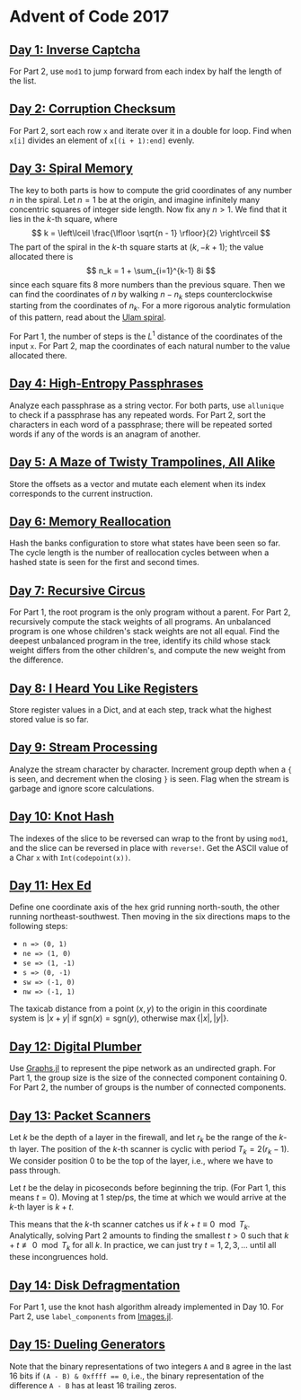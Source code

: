 # Advent of Code 2017

## [Day 1: Inverse Captcha](https://adventofcode.com/2017/day/1)

For Part 2, use `mod1` to jump forward from each index by half the length of the list.

## [Day 2: Corruption Checksum](https://adventofcode.com/2017/day/2)

For Part 2, sort each row `x` and iterate over it in a double for loop.
Find when `x[i]` divides an element of `x[(i + 1):end]` evenly.

## [Day 3: Spiral Memory](https://adventofcode.com/2017/day/3)

The key to both parts is how to compute the grid coordinates of any number $n$ in the spiral.
Let $n = 1$ be at the origin, and imagine infinitely many concentric squares of integer side length.
Now fix any $n > 1$.
We find that it lies in the $k$-th square, where
$$
k = \left\lceil \frac{\lfloor \sqrt{n - 1} \rfloor}{2} \right\rceil
$$
The part of the spiral in the $k$-th square starts at $(k, -k + 1)$; the value allocated there is
$$
n_k = 1 + \sum_{i=1}^{k-1} 8i
$$
since each square fits 8 more numbers than the previous square.
Then we can find the coordinates of $n$ by walking $n - n_k$ steps counterclockwise starting from the coordinates of $n_k$.
For a more rigorous analytic formulation of this pattern, read about the [Ulam spiral](https://en.wikipedia.org/wiki/Ulam_spiral).

For Part 1, the number of steps is the $L^1$ distance of the coordinates of the input `x`.
For Part 2, map the coordinates of each natural number to the value allocated there.

## [Day 4: High-Entropy Passphrases](https://adventofcode.com/2017/day/4)

Analyze each passphrase as a string vector.
For both parts, use `allunique` to check if a passphrase has any repeated words.
For Part 2, sort the characters in each word of a passphrase; there will be repeated sorted words if any of the words is an anagram of another.

## [Day 5: A Maze of Twisty Trampolines, All Alike](https://adventofcode.com/2017/day/5)

Store the offsets as a vector and mutate each element when its index corresponds to the current instruction.

## [Day 6: Memory Reallocation](https://adventofcode.com/2017/day/6)

Hash the banks configuration to store what states have been seen so far.
The cycle length is the number of reallocation cycles between when a hashed state is seen for the first and second times.

## [Day 7: Recursive Circus](https://adventofcode.com/2017/day/7)

For Part 1, the root program is the only program without a parent.
For Part 2, recursively compute the stack weights of all programs.
An unbalanced program is one whose children's stack weights are not all equal.
Find the deepest unbalanced program in the tree, identify its child whose stack weight differs from the other children's, and compute the new weight from the difference.

## [Day 8: I Heard You Like Registers](https://adventofcode.com/2017/day/8)

Store register values in a Dict, and at each step, track what the highest stored value is so far.

## [Day 9: Stream Processing](https://adventofcode.com/2017/day/9)

Analyze the stream character by character.
Increment group depth when a `{` is seen, and decrement when the closing `}` is seen.
Flag when the stream is garbage and ignore score calculations.

## [Day 10: Knot Hash](https://adventofcode.com/2017/day/10)

The indexes of the slice to be reversed can wrap to the front by using `mod1`, and the slice can be reversed in place with `reverse!`.
Get the ASCII value of a Char `x` with `Int(codepoint(x))`.

## [Day 11: Hex Ed](https://adventofcode.com/2017/day/11)

Define one coordinate axis of the hex grid running north-south, the other running northeast-southwest.
Then moving in the six directions maps to the following steps:

* `n => (0, 1)`
* `ne => (1, 0)`
* `se => (1, -1)`
* `s => (0, -1)`
* `sw => (-1, 0)`
* `nw => (-1, 1)`

The taxicab distance from a point $(x, y)$ to the origin in this coordinate system is $\lvert x + y \rvert$ if $\mathrm{sgn}(x) = \mathrm{sgn}(y)$, otherwise $\max\left\{\lvert x \rvert, \lvert y \rvert\right\}$.

## [Day 12: Digital Plumber](https://adventofcode.com/2017/day/12)

Use [Graphs.jl](https://juliagraphs.org/Graphs.jl/stable/) to represent the pipe network as an undirected graph.
For Part 1, the group size is the size of the connected component containing 0.
For Part 2, the number of groups is the number of connected components.

## [Day 13: Packet Scanners](https://adventofcode.com/2017/day/13)

Let $k$ be the depth of a layer in the firewall, and let $r_k$ be the range of the $k$-th layer.
The position of the $k$-th scanner is cyclic with period $T_k = 2 (r_k - 1)$.
We consider position $0$ to be the top of the layer, i.e., where we have to pass through.

Let $t$ be the delay in picoseconds before beginning the trip.
(For Part 1, this means $t = 0$).
Moving at 1 step/ps, the time at which we would arrive at the $k$-th layer is $k + t$.

This means that the $k$-th scanner catches us if $k + t \equiv 0 \mod{T_k}$.
Analytically, solving Part 2 amounts to finding the smallest $t > 0$ such that $k + t \not\equiv 0 \mod{T_k}$ for all $k$.
In practice, we can just try $t = 1, 2, 3, \dots$ until all these incongruences hold.

## [Day 14: Disk Defragmentation](https://adventofcode.com/2017/day/14)

For Part 1, use the knot hash algorithm already implemented in Day 10.
For Part 2, use `label_components` from [Images.jl](https://github.com/JuliaImages/Images.jl).

## [Day 15: Dueling Generators](https://adventofcode.com/2017/day/15)

Note that the binary representations of two integers `A` and `B` agree in the last 16 bits if `(A - B) & 0xffff == 0`, i.e., the binary representation of the difference `A - B` has at least 16 trailing zeros.

